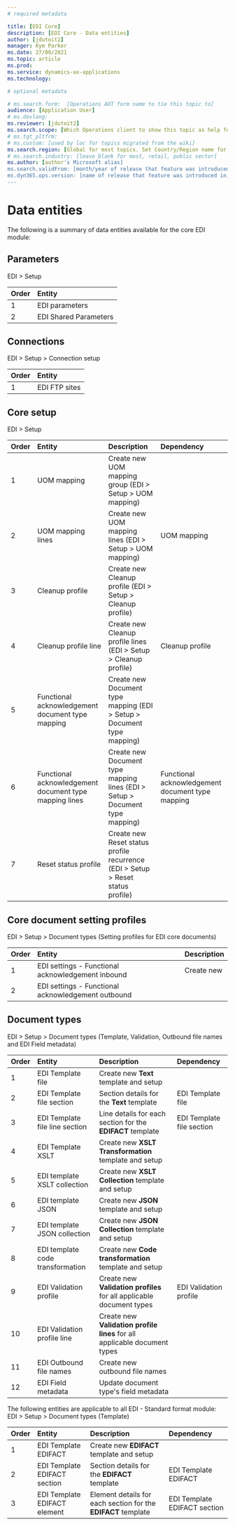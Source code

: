 ```yaml
---
# required metadata

title: [EDI Core]
description: [EDI Core - Data entities]
author: [jdutoit2]
manager: Kym Parker
ms.date: 27/09/2021
ms.topic: article
ms.prod: 
ms.service: dynamics-ax-applications
ms.technology: 

# optional metadata

# ms.search.form:  [Operations AOT form name to tie this topic to]
audience: [Application User]
# ms.devlang: 
ms.reviewer: [jdutoit2]
ms.search.scope: [Which Operations client to show this topic as help for, to be set by content strategist, see list here: https://microsoft.sharepoint.com/teams/DynDoc/_layouts/15/WopiFrame.aspx?sourcedoc={23419e1c-eb64-42e9-aa9b-79875b428718}&action=edit&wd=target%28Core%20Dynamics%20AX%20CP%20requirements%2Eone%7C4CC185C0%2DEFAA%2D42CD%2D94B9%2D8F2A45E7F61A%2FVersions%20list%20for%20docs%20topics%7CC14BE630%2D5151%2D49D6%2D8305%2D554B5084593C%2F%29]
# ms.tgt_pltfrm: 
# ms.custom: [used by loc for topics migrated from the wiki]
ms.search.region: [Global for most topics. Set Country/Region name for localizations]
# ms.search.industry: [leave blank for most, retail, public sector]
ms.author: [author's Microsoft alias]
ms.search.validFrom: [month/year of release that feature was introduced in, in format yyyy-mm-dd]
ms.dyn365.ops.version: [name of release that feature was introduced in, see list here: https://microsoft.sharepoint.com/teams/DynDoc/_layouts/15/WopiFrame.aspx?sourcedoc={23419e1c-eb64-42e9-aa9b-79875b428718}&action=edit&wd=target%28Core%20Dynamics%20AX%20CP%20requirements%2Eone%7C4CC185C0%2DEFAA%2D42CD%2D94B9%2D8F2A45E7F61A%2FVersions%20list%20for%20docs%20topics%7CC14BE630%2D5151%2D49D6%2D8305%2D554B5084593C%2F%29]
---
```


# Data entities

The following is a summary of data entities available for the core EDI module:

## Parameters
EDI > Setup

**Order**         | **Entity**
:-----------------|:------------------------------------
1                 | EDI parameters
2                 | EDI Shared Parameters

## Connections
EDI > Setup > Connection setup

**Order**         | **Entity**
:-----------------|:------------------------------------
1		  | EDI FTP sites

## Core setup
EDI > Setup

**Order**         | **Entity**				| **Description**							| **Dependency**
:-----------------|:------------------------------------|:-------------------------						|:-------------------------
1		  | UOM mapping				| Create new UOM mapping group (EDI > Setup > UOM mapping)
2	          | UOM mapping lines			| Create new UOM mapping lines (EDI > Setup > UOM mapping)		| UOM mapping	
3		  | Cleanup profile			| Create new Cleanup profile (EDI > Setup > Cleanup profile)
4		  | Cleanup profile line		| Create new Cleanup profile lines (EDI > Setup > Cleanup profile)	| Cleanup profile
5		  | Functional acknowledgement document type mapping | Create new Document type mapping (EDI > Setup > Document type mapping)
6		  | Functional acknowledgement document type mapping lines | Create new Document type mapping lines (EDI > Setup > Document type mapping)	| Functional acknowledgement document type mapping
7		  | Reset status profile		| Create new Reset status profile recurrence (EDI > Setup > Reset status profile)

## Core document setting profiles
EDI > Setup > Document types (Setting profiles for EDI core documents)

**Order**         | **Entity**						| **Description**
:-----------------|:------------------------------------		|:-------------------------
1		  | EDI settings - Functional acknowledgement inbound	| Create new
2		  | EDI settings - Functional acknowledgement outbound

## Document types
EDI > Setup > Document types (Template, Validation, Outbound file names and EDI Field metadata)

**Order**         | **Entity**				| **Description**							| **Dependency**
:-----------------|:------------------------------------|:-------------------------						|:-------------------------
1		  | EDI Template file			| Create new **Text** template and setup
2		  | EDI Template file section		| Section details for the **Text** template				| EDI Template file
3		  | EDI Template file line section	| Line details for each section for the **EDIFACT** template		| EDI Template file section
4		  | EDI Template XSLT			| Create new **XSLT Transformation** template and setup
5		  | EDI template XSLT collection	| Create new **XSLT Collection** template and setup
6		  | EDI template JSON			| Create new **JSON** template and setup
7		  | EDI template JSON collection	| Create new **JSON Collection** template and setup
8		  | EDI template code transformation	| Create new **Code transformation** template and setup
9		  | EDI Validation profile		| Create new **Validation profiles** for all applicable document types	| EDI Validation profile
10		  | EDI Validation profile line		| Create new **Validation profile lines** for all applicable document types
11		  | EDI Outbound file names		| Create new outbound file names
12		  | EDI Field metadata			| Update document type's field metadata


The following entities are applicable to all EDI - Standard format module:
EDI > Setup > Document types (Template)

 **Order**        | **Entity**		 	    | **Description**								| **Dependency**
:-----------------|:--------------------------------|:-------------------------							|:-------------------------
1	          | EDI Template EDIFACT            | Create new **EDIFACT** template and setup					|
2	          | EDI Template EDIFACT section    | Section details for the **EDIFACT** template				| EDI Template EDIFACT
3	          | EDI Template EDIFACT element    | Element details for each section for the **EDIFACT** template		| EDI Template EDIFACT section
